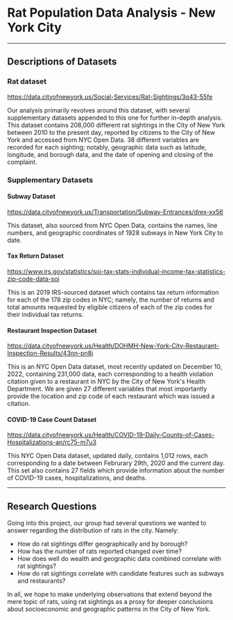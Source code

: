 # Rat Population Data Analysis - New York City

<hr>

## Descriptions of Datasets

### Rat dataset

https://data.cityofnewyork.us/Social-Services/Rat-Sightings/3q43-55fe

Our analysis primarily revolves around this dataset, with several supplementary datasets appended to this one for further in-depth analysis. This dataset contains 208,000 different rat sightings in the City of New York between 2010 to the present day, reported by citizens to the City of New York and accessed from NYC Open Data. 38 different variables are recorded for each sighting; notably, geographic data such as latitude, longitude, and borough data, and the date of opening and closing of the complaint. 

### Supplementary Datasets

#### Subway Dataset

https://data.cityofnewyork.us/Transportation/Subway-Entrances/drex-xx56

This dataset, also sourced from NYC Open Data, contains the names, line numbers, and geographic coordinates of 1928 subways in New York City to date.

#### Tax Return Dataset

https://www.irs.gov/statistics/soi-tax-stats-individual-income-tax-statistics-zip-code-data-soi

This is an 2019 IRS-sourced dataset which contains tax return information for each of the 178 zip codes in NYC; namely, the number of returns and total amounts requested by eligible citizens of each of the zip codes for their individual tax returns.

#### Restaurant Inspection Dataset

https://data.cityofnewyork.us/Health/DOHMH-New-York-City-Restaurant-Inspection-Results/43nn-pn8j

This is an NYC Open Data dataset, most recently updated on December 10, 2022, containing 231,000 data, each corresponding to a health violation citation given to a restaurant in NYC by the City of New York's Health Department. We are given 27 different variables that most importantly provide the location and zip code of each restaurant which was issued a citation.

#### COVID-19 Case Count Dataset

https://data.cityofnewyork.us/Health/COVID-19-Daily-Counts-of-Cases-Hospitalizations-an/rc75-m7u3

This NYC Open Data dataset, updated daily, contains 1,012 rows, each corresponding to a date between Februrary 29th, 2020 and the current day. This set also contains 27 fields which provide information about the number of COVID-19 cases, hospitalizations, and deaths.

<hr>

## Research Questions

Going into this project, our group had several questions we wanted to answer regarding the distribution of rats in the city. Namely:

* How do rat sightings differ geographically and by borough?
* How has the number of rats reported changed over time?
* How does well do wealth and geographic data combined correlate with rat sightings?
* How do rat sightings correlate with candidate features such as subways and restaurants?


In all, we hope to make underlying observations that extend beyond the mere topic of rats, using rat sightings as a proxy for deeper conclusions about socioeconomic and geographic patterns in the City of New York.

